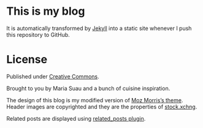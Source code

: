 This is my blog
===============

It is automatically transformed by [Jekyll](http://github.com/mojombo/jekyll) into a static site whenever I push this repository to GitHub.


License
=======

Published under [Creative Commons](http://creativecommons.org/licenses/by-nc-sa/2.0).

Brought to you by Maria Suau and a bunch of cuisine inspiration.

The design of this blog is my modified version of [Moz Morris’s theme](https://github.com/MozMorris/mozmorris.github.com). Header images are copyrighted and they are the properties of [stock.xchng](http://www.sxc.hu).

Related posts are displayed using [related_posts plugin](https://github.com/LawrenceWoodman/related_posts-jekyll_plugin).